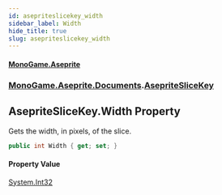 ```yaml
---
id: asepriteslicekey_width
sidebar_label: Width
hide_title: true
slug: asepriteslicekey_width
---
```

#### [MonoGame.Aseprite](index 'index')
### [MonoGame.Aseprite.Documents](monogame_aseprite_documents 'MonoGame.Aseprite.Documents').[AsepriteSliceKey](asepriteslicekey 'MonoGame.Aseprite.Documents.AsepriteSliceKey')
## AsepriteSliceKey.Width Property
Gets the width, in pixels, of the slice.  
```csharp
public int Width { get; set; }
```
#### Property Value
[System.Int32](https://docs.microsoft.com/en-us/dotnet/api/System.Int32 'System.Int32')  
